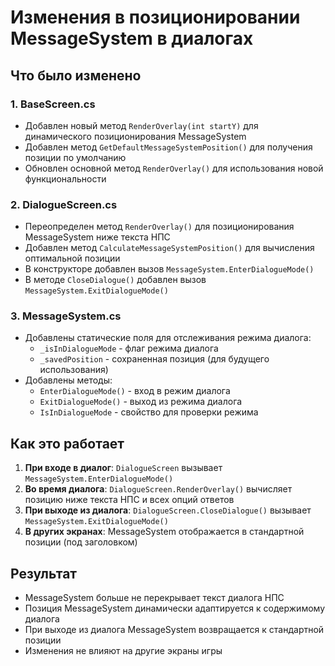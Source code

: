 # Изменения в позиционировании MessageSystem в диалогах

## Что было изменено

### 1. BaseScreen.cs
- Добавлен новый метод `RenderOverlay(int startY)` для динамического позиционирования MessageSystem
- Добавлен метод `GetDefaultMessageSystemPosition()` для получения позиции по умолчанию
- Обновлен основной метод `RenderOverlay()` для использования новой функциональности

### 2. DialogueScreen.cs
- Переопределен метод `RenderOverlay()` для позиционирования MessageSystem ниже текста НПС
- Добавлен метод `CalculateMessageSystemPosition()` для вычисления оптимальной позиции
- В конструкторе добавлен вызов `MessageSystem.EnterDialogueMode()`
- В методе `CloseDialogue()` добавлен вызов `MessageSystem.ExitDialogueMode()`

### 3. MessageSystem.cs
- Добавлены статические поля для отслеживания режима диалога:
  - `_isInDialogueMode` - флаг режима диалога
  - `_savedPosition` - сохраненная позиция (для будущего использования)
- Добавлены методы:
  - `EnterDialogueMode()` - вход в режим диалога
  - `ExitDialogueMode()` - выход из режима диалога
  - `IsInDialogueMode` - свойство для проверки режима

## Как это работает

1. **При входе в диалог**: `DialogueScreen` вызывает `MessageSystem.EnterDialogueMode()`
2. **Во время диалога**: `DialogueScreen.RenderOverlay()` вычисляет позицию ниже текста НПС и всех опций ответов
3. **При выходе из диалога**: `DialogueScreen.CloseDialogue()` вызывает `MessageSystem.ExitDialogueMode()`
4. **В других экранах**: MessageSystem отображается в стандартной позиции (под заголовком)

## Результат

- MessageSystem больше не перекрывает текст диалога НПС
- Позиция MessageSystem динамически адаптируется к содержимому диалога
- При выходе из диалога MessageSystem возвращается к стандартной позиции
- Изменения не влияют на другие экраны игры
